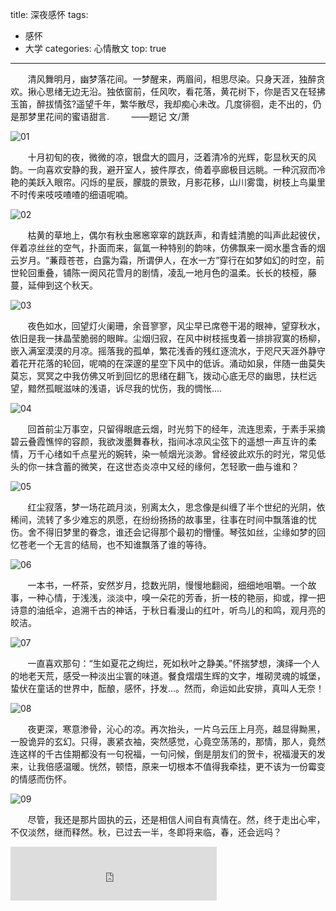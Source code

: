 title: 深夜感怀
tags: 
  -  感怀
  - 大学
categories: 心情散文
top: true
---
	
&#160; &#160; &#160; &#160;清风舞明月，幽梦落花间。一梦醒来，两眉间，相思尽染。只身天涯，独醉贪欢。揪心思绪无边无沿。独依窗前，任风吹，看花落，黄花树下，你是否又在轻拂玉笛，醉拔情弦?遥望千年，繁华散尽，我却痴心未改。几度徘徊，走不出的，仍是那梦里花间的蜜语甜言.
&#160; &#160; &#160; &#160;          ——题记  文/萧 

![01](/static/images/2012-10-06/01.gif)

<!-- more -->
&#160; &#160; &#160; &#160;十月初旬的夜，微微的凉，银盘大的圆月，泛着清冷的光辉，彰显秋天的风韵。一向喜欢安静的我，避开室人，披件厚衣，倚着亭廊极目远眺。一种沉寂而冷艳的美跃入眼帘。闪烁的星辰，朦胧的景致，月影花移，山川雾霭，树枝上鸟巢里不时传来吱吱喳喳的细语呢喃。

![02](/static/images/2012-10-06/02.jpg)

&#160; &#160; &#160; &#160;枯黄的草地上，偶尔有秋虫窸窸窣窣的跳跃声，和青蛙清脆的叫声此起彼伏，伴着凉丝丝的空气，扑面而来，氤氲一种特别的韵味，仿佛飘来一阕水墨含香的烟云岁月。“蒹葭苍苍，白露为霜，所谓伊人，在水一方”穿行在如梦如幻的时空，前世轮回重叠，铺陈一阕风花雪月的剧情，凌乱一地月色的温柔。长长的枝桠，藤蔓，延伸到这个秋天。

 ![03](/static/images/2012-10-06/03.jpg)

&#160; &#160; &#160; &#160;夜色如水，回望灯火阑珊，余音寥寥，风尘早已席卷干渴的眼神，望穿秋水，依旧是我一抹晶莹脆弱的眼眸。尘烟归寂，在风中树枝摇曳着一排排寂寞的杨柳，嵌入满室漠漠的月凉。摇落我的孤单，繁花浅香的残红逐流水，于咫尺天涯外静守着花开花落的轮回，呢喃的在深邃的星空下风中的低诉。涌动如泉，伴随一曲莫失莫忘，冥冥之中我仿佛又听到回忆的思绪在翻飞，拨动心底无尽的幽思，扶栏远望，黯然孤眠滋味的浅语，诉尽我的忧伤，我的惆怅....

 ![04](/static/images/2012-10-06/04.jpg)

&#160; &#160; &#160; &#160;回首前尘万事空，只留得眼底云烟，时光剪下的经年，流连思索，于素手采摘碧云叠霞憔悴的容颜，我欲泼墨舞春秋，指间冰凉风尘弦下的遥想一声互许的柔情，万千心绪如千点星光的婉转，染一帧烟光淡渺。曾经彼此欢乐的时光，常见低头的你一抹含蓄的微笑，在这世态炎凉中又经的缘何，怎轻歌一曲与谁和？

 ![05](/static/images/2012-10-06/05.jpg)

&#160; &#160; &#160; &#160;红尘寂落，梦一场花疏月淡，别离太久，思念像是纠缠了半个世纪的光阴，依稀间，流转了多少难忘的夙愿，在纷纷扬扬的故事里，往事在时间中飘落谁的忧伤。舍不得旧梦里的眷念，谁还会记得那个最初的懵懂。琴弦如丝，尘缘如梦的回忆苍老一个无言的结局，也不知谁飘落了谁的等待。

 ![06](/static/images/2012-10-06/06.jpg)

&#160; &#160; &#160; &#160;一本书，一杯茶，安然岁月，捻数光阴，慢慢地翻阅，细细地咀嚼。一个故事，一种心情，于浅浅，淡淡中，嗅一朵花的芳香，折一枝的艳丽，抑或，撑一把诗意的油纸伞，追溯千古的神话，于秋日看漫山的红叶，听鸟儿的和鸣，观月亮的皎洁。

 ![07](/static/images/2012-10-06/07.jpg)

&#160; &#160; &#160; &#160;一直喜欢那句：“生如夏花之绚烂，死如秋叶之静美。”怀揣梦想，演绎一个人  的地老天荒，感受一种淡出尘寰的味道。餐食熠熠生辉的文字，堆砌灵魂的城堡，蛰伏在童话的世界中，酝酿，感怀，抒发...。然而，命运如此安排，真叫人无奈！

 ![08](/static/images/2012-10-06/08.jpg)

&#160; &#160; &#160; &#160;夜更深，寒意渗骨，沁心的凉。再次抬头，一片乌云压上月亮，越显得黝黑，一股诡异的玄幻。只得，裹紧衣袖，突然感觉，心竟空荡荡的，那情，那人，竟然连这样的千古佳期都没有一句祝福，一句问候，倒是朋友们的贺卡，祝福漫天的发来，让我倍感温暖。恍然，顿悟，原来一切根本不值得我牵挂，更不该为一份霉变的情感而伤怀。

 ![09](/static/images/2012-10-06/09.jpg)
 
&#160; &#160; &#160; &#160;尽管，我还是那片固执的云，还是相信人间自有真情在。然，终于走出心牢，不仅淡然，继而释然。秋，已过去一半，冬即将来临，春，还会远吗？
<iframe frameborder="no" border="0" marginwidth="0" marginheight="0" width=330 height=86 src="http://music.163.com/outchain/player?type=2&id=149297&auto=1&height=66"></iframe>
